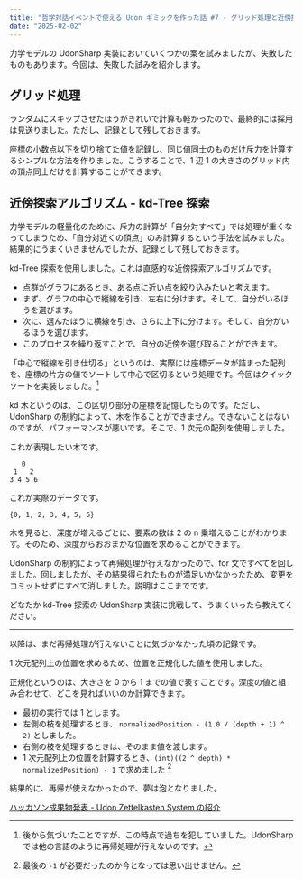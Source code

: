 ```yaml
---
title: "哲学対話イベントで使える Udon ギミックを作った話 #7 - グリッド処理と近傍探索"
date: "2025-02-02"
---
```


力学モデルの UdonSharp 実装においていくつかの案を試みましたが、失敗したものもあります。今回は、失敗した試みを紹介します。

## グリッド処理

ランダムにスキップさせたほうがきれいで計算も軽かったので、最終的には採用は見送りました。ただし、記録として残しておきます。

座標の小数点以下を切り捨てた値を記録し、同じ値同士のものだけ斥力を計算するシンプルな方法を作りました。こうすることで、1 辺 1 の大きさのグリッド内の頂点同士だけを計算することができます。

## 近傍探索アルゴリズム - kd-Tree 探索

力学モデルの軽量化のために、斥力の計算が「自分対すべて」では処理が重くなってしまうため、「自分対近くの頂点」のみ計算するという手法を試みました。結果的にうまくいきませんでしたが、記録として残しておきます。

kd-Tree 探索を使用しました。これは直感的な近傍探索アルゴリズムです。

- 点群がグラフにあるとき、ある点に近い点を絞り込みたいと考えます。
- まず、グラフの中心で縦線を引き、左右に分けます。そして、自分がいるほうを選びます。
- 次に、選んだほうに横線を引き、さらに上下に分けます。そして、自分がいるほうを選びます。
- このプロセスを繰り返すことで、自分の近傍を選び取ることができます。

「中心で縦線を引き仕切る」というのは、実際には座標データが詰まった配列を、座標の片方の値でソートして中心で区切るという処理です。今回はクイックソートを実装しました。[^1]

[^1]: 後から気づいたことですが、この時点で過ちを犯していました。UdonSharp では他の言語のように再帰処理が行えないのです。

kd 木というのは、この区切り部分の座標を記憶したものです。ただし、UdonSharp の制約によって、木を作ることができません。できないことはないのですが、パフォーマンスが悪いです。そこで、1 次元の配列を使用しました。

これが表現したい木です。

```
   0
 1   2
3 4 5 6
```

これが実際のデータです。

```
{0, 1, 2, 3, 4, 5, 6}
```

木を見ると、深度が増えるごとに、要素の数は 2 の n 乗増えることがわかります。そのため、深度からおおまかな位置を求めることができます。

UdonSharp の制約によって再帰処理が行えなかったので、for 文ですべてを回しました。回しましたが、その結果得られたものが満足いかなかったため、変更をコミットせずにすべて消しました。説明はここまでです。

どなたか kd-Tree 探索の UdonSharp 実装に挑戦して、うまくいったら教えてください。

---

以降は、まだ再帰処理が行えないことに気づかなかった頃の記録です。

1 次元配列上の位置を求めるため、位置を正規化した値を使用しました。

正規化というのは、大きさを 0 から 1 までの値で表すことです。深度の値と組み合わせて、どこを見ればいいのか計算できます。

- 最初の実行では 1 とします。
- 左側の枝を処理するとき、 `normalizedPosition - (1.0 / (depth + 1) ^ 2)` としました。
- 右側の枝を処理するときは、そのまま値を渡します。
- 1 次元配列上の位置を計算するとき、`(int)((2 ^ depth) * normalizedPosition) - 1` で求めました [^2]

[^2]: 最後の `-1` が必要だったのか今となっては思い出せません。

結果的に、再帰が使えなかったので、夢は泡となりました。

[ハッカソン成果物発表 - Udon Zettelkasten System の紹介](240911-udon-zettelkasten-system.md)